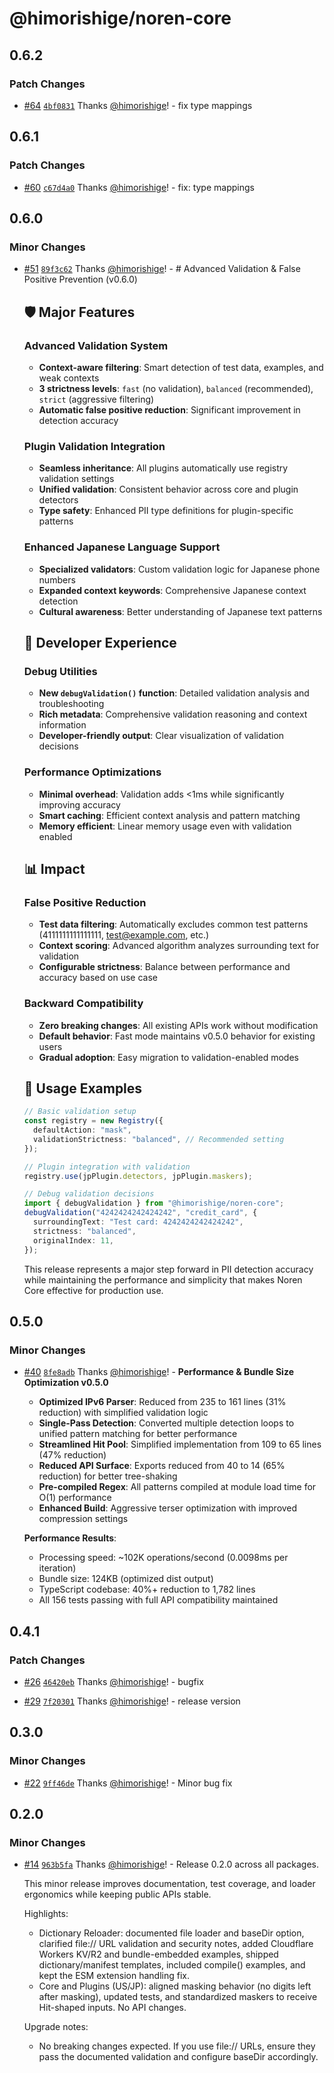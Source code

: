 # @himorishige/noren-core

## 0.6.2

### Patch Changes

- [#64](https://github.com/himorishige/noren/pull/64) [`4bf0831`](https://github.com/himorishige/noren/commit/4bf0831644c546d02619f5a7637c3cdd99a91597) Thanks [@himorishige](https://github.com/himorishige)! - fix type mappings

## 0.6.1

### Patch Changes

- [#60](https://github.com/himorishige/noren/pull/60) [`c67d4a0`](https://github.com/himorishige/noren/commit/c67d4a0121ed909d2d258983edc111f8547510c6) Thanks [@himorishige](https://github.com/himorishige)! - fix: type mappings

## 0.6.0

### Minor Changes

- [#51](https://github.com/himorishige/noren/pull/51) [`89f3c62`](https://github.com/himorishige/noren/commit/89f3c6295e1f5c91c154db512d8ac2fb1e5de1bc) Thanks [@himorishige](https://github.com/himorishige)! - # Advanced Validation & False Positive Prevention (v0.6.0)

  ## 🛡️ Major Features

  ### Advanced Validation System

  - **Context-aware filtering**: Smart detection of test data, examples, and weak contexts
  - **3 strictness levels**: `fast` (no validation), `balanced` (recommended), `strict` (aggressive filtering)
  - **Automatic false positive reduction**: Significant improvement in detection accuracy

  ### Plugin Validation Integration

  - **Seamless inheritance**: All plugins automatically use registry validation settings
  - **Unified validation**: Consistent behavior across core and plugin detectors
  - **Type safety**: Enhanced PII type definitions for plugin-specific patterns

  ### Enhanced Japanese Language Support

  - **Specialized validators**: Custom validation logic for Japanese phone numbers
  - **Expanded context keywords**: Comprehensive Japanese context detection
  - **Cultural awareness**: Better understanding of Japanese text patterns

  ## 🔧 Developer Experience

  ### Debug Utilities

  - **New `debugValidation()` function**: Detailed validation analysis and troubleshooting
  - **Rich metadata**: Comprehensive validation reasoning and context information
  - **Developer-friendly output**: Clear visualization of validation decisions

  ### Performance Optimizations

  - **Minimal overhead**: Validation adds <1ms while significantly improving accuracy
  - **Smart caching**: Efficient context analysis and pattern matching
  - **Memory efficient**: Linear memory usage even with validation enabled

  ## 📊 Impact

  ### False Positive Reduction

  - **Test data filtering**: Automatically excludes common test patterns (4111111111111111, test@example.com, etc.)
  - **Context scoring**: Advanced algorithm analyzes surrounding text for validation
  - **Configurable strictness**: Balance between performance and accuracy based on use case

  ### Backward Compatibility

  - **Zero breaking changes**: All existing APIs work without modification
  - **Default behavior**: Fast mode maintains v0.5.0 behavior for existing users
  - **Gradual adoption**: Easy migration to validation-enabled modes

  ## 🚀 Usage Examples

  ```typescript
  // Basic validation setup
  const registry = new Registry({
    defaultAction: "mask",
    validationStrictness: "balanced", // Recommended setting
  });

  // Plugin integration with validation
  registry.use(jpPlugin.detectors, jpPlugin.maskers);

  // Debug validation decisions
  import { debugValidation } from "@himorishige/noren-core";
  debugValidation("4242424242424242", "credit_card", {
    surroundingText: "Test card: 4242424242424242",
    strictness: "balanced",
    originalIndex: 11,
  });
  ```

  This release represents a major step forward in PII detection accuracy while maintaining the performance and simplicity that makes Noren Core effective for production use.

## 0.5.0

### Minor Changes

- [#40](https://github.com/himorishige/noren/pull/40) [`8fe8adb`](https://github.com/himorishige/noren/commit/8fe8adb035e688f89c2c0874397d89a1ae524b5e) Thanks [@himorishige](https://github.com/himorishige)! - **Performance & Bundle Size Optimization v0.5.0**

  - **Optimized IPv6 Parser**: Reduced from 235 to 161 lines (31% reduction) with simplified validation logic
  - **Single-Pass Detection**: Converted multiple detection loops to unified pattern matching for better performance
  - **Streamlined Hit Pool**: Simplified implementation from 109 to 65 lines (47% reduction)
  - **Reduced API Surface**: Exports reduced from 40 to 14 (65% reduction) for better tree-shaking
  - **Pre-compiled Regex**: All patterns compiled at module load time for O(1) performance
  - **Enhanced Build**: Aggressive terser optimization with improved compression settings

  **Performance Results**:

  - Processing speed: ~102K operations/second (0.0098ms per iteration)
  - Bundle size: 124KB (optimized dist output)
  - TypeScript codebase: 40%+ reduction to 1,782 lines
  - All 156 tests passing with full API compatibility maintained

## 0.4.1

### Patch Changes

- [#26](https://github.com/himorishige/noren/pull/26) [`46420eb`](https://github.com/himorishige/noren/commit/46420eb4a4461a863415a91b8d6289fff2a0b3fb) Thanks [@himorishige](https://github.com/himorishige)! - bugfix

- [#29](https://github.com/himorishige/noren/pull/29) [`7f20301`](https://github.com/himorishige/noren/commit/7f203015e8d09d5f9b08a3cabe6eda739295c3a0) Thanks [@himorishige](https://github.com/himorishige)! - release version

## 0.3.0

### Minor Changes

- [#22](https://github.com/himorishige/noren/pull/22) [`9ff46de`](https://github.com/himorishige/noren/commit/9ff46de14b3385d0c25d05530777806a913ad741) Thanks [@himorishige](https://github.com/himorishige)! - Minor bug fix

## 0.2.0

### Minor Changes

- [#14](https://github.com/himorishige/noren/pull/14) [`963b5fa`](https://github.com/himorishige/noren/commit/963b5fa609c475db430a2cd71f9358fc047fcd4b) Thanks [@himorishige](https://github.com/himorishige)! - Release 0.2.0 across all packages.

  This minor release improves documentation, test coverage, and loader ergonomics while keeping public APIs stable.

  Highlights:

  - Dictionary Reloader: documented file loader and baseDir option, clarified file:// URL validation and security notes, added Cloudflare Workers KV/R2 and bundle-embedded examples, shipped dictionary/manifest templates, included compile() examples, and kept the ESM extension handling fix.
  - Core and Plugins (US/JP): aligned masking behavior (no digits left after masking), updated tests, and standardized maskers to receive Hit-shaped inputs. No API changes.

  Upgrade notes:

  - No breaking changes expected. If you use file:// URLs, ensure they pass the documented validation and configure baseDir accordingly.
